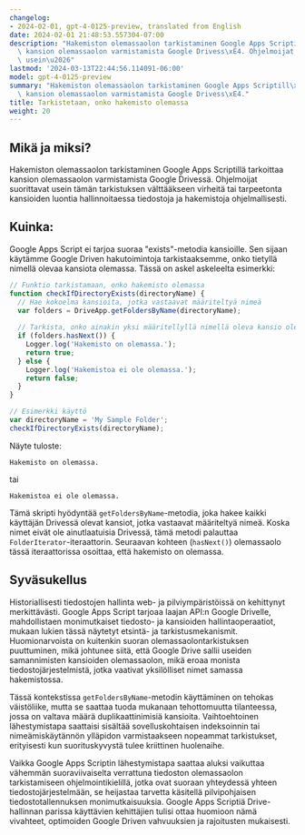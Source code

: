```yaml
---
changelog:
- 2024-02-01, gpt-4-0125-preview, translated from English
date: 2024-02-01 21:48:53.557304-07:00
description: "Hakemiston olemassaolon tarkistaminen Google Apps Scriptill\xE4 tarkoittaa\
  \ kansion olemassaolon varmistamista Google Drivess\xE4. Ohjelmoijat suorittavat\
  \ usein\u2026"
lastmod: '2024-03-13T22:44:56.114091-06:00'
model: gpt-4-0125-preview
summary: "Hakemiston olemassaolon tarkistaminen Google Apps Scriptill\xE4 tarkoittaa\
  \ kansion olemassaolon varmistamista Google Drivess\xE4."
title: Tarkistetaan, onko hakemisto olemassa
weight: 20
---
```


## Mikä ja miksi?

Hakemiston olemassaolon tarkistaminen Google Apps Scriptillä tarkoittaa kansion olemassaolon varmistamista Google Drivessä. Ohjelmoijat suorittavat usein tämän tarkistuksen välttääkseen virheitä tai tarpeetonta kansioiden luontia hallinnoitaessa tiedostoja ja hakemistoja ohjelmallisesti.

## Kuinka:

Google Apps Script ei tarjoa suoraa "exists"-metodia kansioille. Sen sijaan käytämme Google Driven hakutoimintoja tarkistaaksemme, onko tietyllä nimellä olevaa kansiota olemassa. Tässä on askel askeleelta esimerkki:

```javascript
// Funktio tarkistamaan, onko hakemisto olemassa
function checkIfDirectoryExists(directoryName) {
  // Hae kokoelma kansioita, jotka vastaavat määriteltyä nimeä
  var folders = DriveApp.getFoldersByName(directoryName);
  
  // Tarkista, onko ainakin yksi määritellyllä nimellä oleva kansio olemassa
  if (folders.hasNext()) {
    Logger.log('Hakemisto on olemassa.');
    return true;
  } else {
    Logger.log('Hakemistoa ei ole olemassa.');
    return false;
  }
}

// Esimerkki käyttö
var directoryName = 'My Sample Folder';
checkIfDirectoryExists(directoryName);
```

Näyte tuloste:
```
Hakemisto on olemassa.
```
tai 
```
Hakemistoa ei ole olemassa.
```

Tämä skripti hyödyntää `getFoldersByName`-metodia, joka hakee kaikki käyttäjän Drivessä olevat kansiot, jotka vastaavat määriteltyä nimeä. Koska nimet eivät ole ainutlaatuisia Drivessä, tämä metodi palauttaa `FolderIterator`-iteraattorin. Seuraavan kohteen (`hasNext()`) olemassaolo tässä iteraattorissa osoittaa, että hakemisto on olemassa.

## Syväsukellus

Historiallisesti tiedostojen hallinta web- ja pilviympäristöissä on kehittynyt merkittävästi. Google Apps Script tarjoaa laajan API:n Google Drivelle, mahdollistaen monimutkaiset tiedosto- ja kansioiden hallintaoperaatiot, mukaan lukien tässä näytetyt etsintä- ja tarkistusmekanismit. Huomionarvoista on kuitenkin suoran olemassaolontarkistuksen puuttuminen, mikä johtunee siitä, että Google Drive sallii useiden samannimisten kansioiden olemassaolon, mikä eroaa monista tiedostojärjestelmistä, jotka vaativat yksilölliset nimet samassa hakemistossa.

Tässä kontekstissa `getFoldersByName`-metodin käyttäminen on tehokas väistöliike, mutta se saattaa tuoda mukanaan tehottomuutta tilanteessa, jossa on valtava määrä duplikaattinimisiä kansioita. Vaihtoehtoinen lähestymistapa saattaisi sisältää sovelluskohtaisen indeksoinnin tai nimeämiskäytännön ylläpidon varmistaakseen nopeammat tarkistukset, erityisesti kun suorituskyvystä tulee kriittinen huolenaihe.

Vaikka Google Apps Scriptin lähestymistapa saattaa aluksi vaikuttaa vähemmän suoraviivaiselta verrattuna tiedoston olemassaolon tarkistamiseen ohjelmointikielillä, jotka ovat suoraan yhteydessä yhteen tiedostojärjestelmään, se heijastaa tarvetta käsitellä pilvipohjaisen tiedostotallennuksen monimutkaisuuksia. Google Apps Scriptiä Drive-hallinnan parissa käyttävien kehittäjien tulisi ottaa huomioon nämä vivahteet, optimoiden Google Driven vahvuuksien ja rajoitusten mukaisesti.

